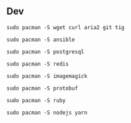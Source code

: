 ## Dev

```
sudo pacman -S wget curl aria2 git tig
```

```
sudo pacman -S ansible
```

```
sudo pacman -S postgresql
```

```
sudo pacman -S redis
```

```
sudo pacman -S imagemagick
```

```
sudo pacman -S protobuf
```

```
sudo pacman -S ruby
```

```
sudo pacman -S nodejs yarn
```

